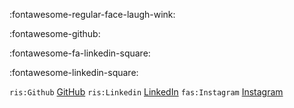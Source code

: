 
:fontawesome-regular-face-laugh-wink:

:fontawesome-github:

:fontawesome-fa-linkedin-square:

:fontawesome-linkedin-square:


`ris:Github` [GitHub](https://github.com/NicholasMcCarthy/)
`ris:Linkedin` [LinkedIn](https://www.linkedin.com/in/nicholas-mccarthy-5a678a34/)
`fas:Instagram` [Instagram](www.instagram.com)

